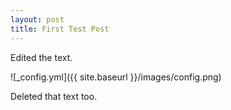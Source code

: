 ```yaml
---
layout: post
title: First Test Post
---
```


Edited the text.

![_config.yml]({{ site.baseurl }}/images/config.png)

Deleted that text too.